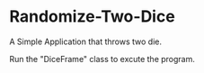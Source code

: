 # Randomize-Two-Dice
A Simple Application that throws two die. 

Run the "DiceFrame" class to excute the program. 
